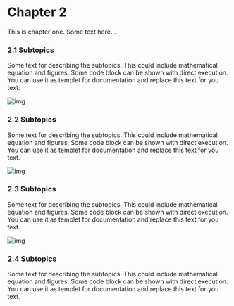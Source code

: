 # Chapter 2

This is chapter one. Some text here...

### 2.1 Subtopics

Some text for describing the subtopics. This could include mathematical equation and figures. Some code block can be shown with direct execution. You can use it as templet for documentation and replace this text for you text.

![img](img/wave.gif)

### 2.2 Subtopics

Some text for describing the subtopics. This could include mathematical equation and figures. Some code block can be shown with direct execution. You can use it as templet for documentation and replace this text for you text.

![img](https://i2.wp.com/www.r-craft.org/wp-content/uploads/2019/01/plotly-an-interactive-charting-library.png?fit=700%2C500&ssl=1)

### 2.3 Subtopics

Some text for describing the subtopics. This could include mathematical equation and figures. Some code block can be shown with direct execution. You can use it as templet for documentation and replace this text for you text.

![img](https://miro.medium.com/max/1152/1*i_Q34RRfcGUsniN6RIxnuQ.gif)

### 2.4 Subtopics

Some text for describing the subtopics. This could include mathematical equation and figures. Some code block can be shown with direct execution. You can use it as templet for documentation and replace this text for you text.



